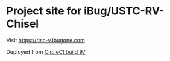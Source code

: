 # Project site for iBug/USTC-RV-Chisel

Visit <https://risc-v.ibugone.com>

Deployed from [CircleCI build 97](https://circleci.com/gh/iBug/USTC-RV-Chisel/97)

